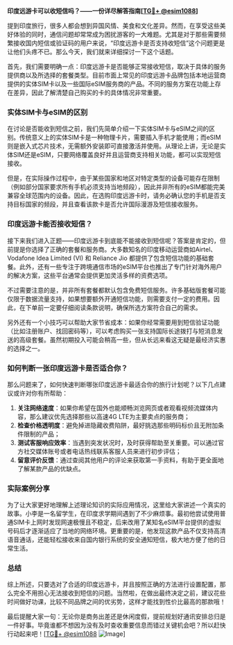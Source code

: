 **印度远游卡可以收短信吗？——一份详尽解答指南[[TG💪+ @esim1088](https://t.me/s/esim1088)]**

提到印度旅行，很多人都会想到异国风情、美食和文化差异。然而，在享受这些美好体验的同时，通信问题却常常成为困扰游客的一大难题。尤其是对于那些需要频繁接收国内短信或验证码的用户来说，“印度远游卡是否支持收短信”这个问题更是让他们头疼不已。那么今天，我们就来详细探讨一下这个话题。

首先，我们需要明确一点：印度远游卡是否能够正常接收短信，取决于具体的服务提供商以及所选择的套餐类型。目前市面上常见的印度远游卡品牌包括本地运营商提供的实体SIM卡以及一些国际eSIM服务商的产品。不同的服务方案在功能上存在差异，因此了解清楚自己购买的卡的具体情况非常重要。

### 实体SIM卡与eSIM的区别

在讨论是否能收到短信之前，我们先简单介绍一下实体SIM卡与eSIM之间的区别。传统意义上的实体SIM卡是一种物理卡片，需要插入手机才能使用；而eSIM则是嵌入式芯片技术，无需额外安装即可直接激活并使用。从理论上讲，无论是实体SIM还是eSIM，只要网络覆盖良好并且运营商支持相关功能，都可以实现短信接收。

但是，在实际操作过程中，由于某些国家和地区对特定类型的设备可能存在限制（例如部分国家要求所有手机必须支持当地频段），因此并非所有的eSIM都能完美兼容全球范围内的设备。因此，在选购印度远游卡时，请务必确认您的手机是否支持目标国家的频段，并且查看该款卡是否允许国际漫游及短信接收服务。

### 印度远游卡能否接收短信？

接下来我们进入正题——印度远游卡到底能不能接收到短信呢？答案是肯定的，但前提是你选择了正确的套餐和服务商。大多数知名的印度移动运营商如Airtel、Vodafone Idea Limited (VI) 和 Reliance Jio 都提供了包含短信功能的基础套餐。此外，还有一些专注于跨境通信市场的eSIM平台也推出了专门针对海外用户的解决方案，这些平台通常会提供更加灵活多样的资费选项。

不过需要注意的是，并非所有套餐都默认包含免费短信服务。许多基础版套餐可能仅限于数据流量支持，如果想要额外开通短信功能，则需要支付一定的费用。因此，在下单前一定要仔细阅读条款说明，确保所选方案符合自己的需求。

另外还有一个小技巧可以帮助大家节省成本：如果你经常需要用到短信验证功能（比如注册账户、找回密码等），可以考虑购买一张支持国际长途拨打与短消息发送的高级套餐。虽然初期投入可能会稍高一些，但从长远来看这无疑是最经济实惠的选择之一。

### 如何判断一张印度远游卡是否适合你？

那么问题来了，如何快速判断哪张印度远游卡最适合你的旅行计划呢？以下几点建议或许对你有所帮助：

1. **关注网络速度**：如果你希望在国外也能顺畅浏览网页或者观看视频流媒体内容，那么建议优先选择那些以高速4G LTE为主要卖点的服务商；
2. **检查价格透明度**：避免掉进隐藏收费陷阱，最好挑选那些明码标价且无附加条件限制的产品；
3. **测试客服响应效率**：当遇到突发状况时，及时获得帮助至关重要。可以通过官方社交媒体账号或者电话热线联系客服人员来进行初步评估；
4. **留意评价反馈**：通过查阅其他用户的评论来获取第一手资料，有助于更全面地了解某款产品的优缺点。

### 实际案例分享

为了让大家更好地理解上述理论知识的实际应用情况，这里给大家讲述一个真实的故事。小李是一名留学生，在印度求学期间遇到了不少麻烦事。最初他尝试使用普通SIM卡上网时发现网速极慢且不稳定，后来改用了某知名eSIM平台提供的虚拟号码后才逐渐适应了当地的网络环境。更重要的是，他发现这款产品不仅支持高清语音通话，还能轻松接收来自国内银行系统的安全通知短信，极大地方便了他的日常生活。

### 总结

综上所述，只要选对了合适的印度远游卡，并且按照正确的方法进行设置配置，那么完全不用担心无法接收到短信的问题。当然啦，在做出最终决定之前，建议花些时间做好功课，比较不同品牌之间的优劣势，这样才能找到性价比最高的那款哦！

最后提醒大家一句：无论你是商务出差还是休闲度假，提前规划好通讯安排总归是一件好事。毕竟谁都不想因为没有及时查收重要信息而错过关键机会吧？所以赶快行动起来吧！[[TG💪+ @esim1088](https://t.me/s/esim1088) ![Image](https://i.postimg.cc/4NQfJmqS/Snipaste-2025-05-13-00-14-12.png)]
